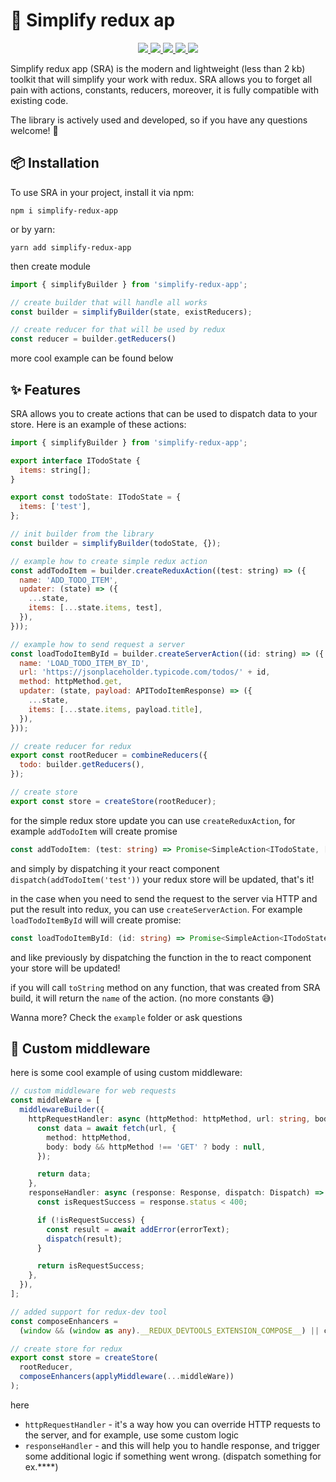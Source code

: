 # 🐒  Simplify redux ap
<p align="center">
  <a href="https://github.com/simplify-apps/simplify-redux-app/actions/workflows/publish.yml">
    <img src="https://github.com/simplify-apps/simplify-redux-app/actions/workflows/publish.yml/badge.svg" />
  </a>

  <a href="https://npm.im/simplify-redux-app/">
    <img src="https://img.shields.io/npm/v/simplify-redux-app.svg" />
  </a>

  <a href="https://www.npmjs.com/package/simplify-redux-app">
    <img src="https://badgen.net/npm/dw/simplify-redux-app" />
  </a>

  <a href="https://github.com/simplify-apps/simplify-redux-app/blob/master/LICENSE">
    <img src="https://badgen.now.sh/badge/license/MIT" />
  </a>
  
  <a href="https://bundlephobia.com/result?p=simplify-redux-app">
    <img src="https://badgen.net/bundlephobia/minzip/simplify-redux-app">
  </a>
</p>

Simplify redux app (SRA) is the modern and lightweight (less than 2 kb) toolkit that will simplify your work with redux. SRA allows you to forget all pain with actions, constants, reducers, moreover, it is fully compatible with existing code.

The library is actively used and developed, so if you have any questions welcome! 👋 


## 📦 Installation

To use SRA in your project, install it via npm:

```
npm i simplify-redux-app
```
or by yarn:
```
yarn add simplify-redux-app
```

then create module

```jsx
import { simplifyBuilder } from 'simplify-redux-app';

// create builder that will handle all works
const builder = simplifyBuilder(state, existReducers);

// create reducer for that will be used by redux
const reducer = builder.getReducers()
```

more cool example can be found below

## ✨ Features
SRA allows you to create actions that can be used to dispatch data to your store. Here is an example of these actions:

```jsx
import { simplifyBuilder } from 'simplify-redux-app';

export interface ITodoState {
  items: string[];
}

export const todoState: ITodoState = {
  items: ['test'],
};

// init builder from the library
const builder = simplifyBuilder(todoState, {});

// example how to create simple redux action
const addTodoItem = builder.createReduxAction((test: string) => ({
  name: 'ADD_TODO_ITEM',
  updater: (state) => ({
    ...state,
    items: [...state.items, test],
  }),
}));

// example how to send request a server  
const loadTodoItemById = builder.createServerAction((id: string) => ({
  name: 'LOAD_TODO_ITEM_BY_ID',
  url: 'https://jsonplaceholder.typicode.com/todos/' + id,
  method: httpMethod.get,
  updater: (state, payload: APITodoItemResponse) => ({
    ...state,
    items: [...state.items, payload.title],
  }),
}));

// create reducer for redux
export const rootReducer = combineReducers({
  todo: builder.getReducers(),
});

// create store
export const store = createStore(rootReducer);
```

for the simple redux store update you can use `createReduxAction`, for example `addTodoItem` will create promise
```typescript
const addTodoItem: (test: string) => Promise<SimpleAction<ITodoState, [test: string]>>
```

and simply by dispatching it your react component `dispatch(addTodoItem('test'))` your redux store will be updated, that's it!

in the case when you need to send the request to the server via HTTP and put the result into redux, you can use `createServerAction`. For example `loadTodoItemById` will will create promise:

```typescript
const loadTodoItemById: (id: string) => Promise<SimpleAction<ITodoState, APITodoItemResponse>>
```

and like previously by dispatching the function in the to react component your store will be updated!

if you will call `toString` method on any function, that was created from SRA build, it will return the `name` of the action. (no more constants 😅)

Wanna more? Check the `example` folder or ask questions

## 👷 Custom middleware 

here is some cool example of using custom middleware:

```typescript
// custom middleware for web requests
const middleWare = [
  middlewareBuilder({
    httpRequestHandler: async (httpMethod: httpMethod, url: string, body: any) => {
      const data = await fetch(url, {
        method: httpMethod,
        body: body && httpMethod !== 'GET' ? body : null,
      });

      return data;
    },
    responseHandler: async (response: Response, dispatch: Dispatch) => {
      const isRequestSuccess = response.status < 400;

      if (!isRequestSuccess) {
        const result = await addError(errorText);
        dispatch(result);
      }

      return isRequestSuccess;
    },
  }),
];

// added support for redux-dev tool
const composeEnhancers =
  (window && (window as any).__REDUX_DEVTOOLS_EXTENSION_COMPOSE__) || compose;

// create store for redux
export const store = createStore(
  rootReducer,
  composeEnhancers(applyMiddleware(...middleWare))
);

```

here 
- `httpRequestHandler` -  it's a way how you can override HTTP requests to the server, and for example, use some custom logic
- `responseHandler`  - and this will help you to handle response, and trigger some additional logic if something went wrong. (dispatch something for ex.****)

